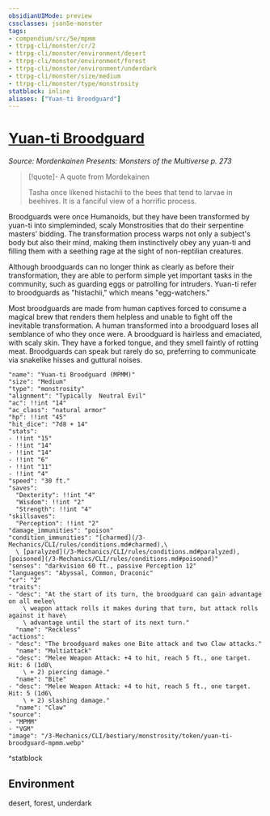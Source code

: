 ```yaml
---
obsidianUIMode: preview
cssclasses: json5e-monster
tags:
- compendium/src/5e/mpmm
- ttrpg-cli/monster/cr/2
- ttrpg-cli/monster/environment/desert
- ttrpg-cli/monster/environment/forest
- ttrpg-cli/monster/environment/underdark
- ttrpg-cli/monster/size/medium
- ttrpg-cli/monster/type/monstrosity
statblock: inline
aliases: ["Yuan-ti Broodguard"]
---
```

# [Yuan-ti Broodguard](3-Mechanics\CLI\bestiary\monstrosity/yuan-ti-broodguard-mpmm.md)
*Source: Mordenkainen Presents: Monsters of the Multiverse p. 273*  

> [!quote]- A quote from Mordekainen  
> 
> Tasha once likened histachii to the bees that tend to larvae in beehives. It is a fanciful view of a horrific process.

Broodguards were once Humanoids, but they have been transformed by yuan-ti into simpleminded, scaly Monstrosities that do their serpentine masters' bidding. The transformation process warps not only a subject's body but also their mind, making them instinctively obey any yuan-ti and filling them with a seething rage at the sight of non-reptilian creatures.

Although broodguards can no longer think as clearly as before their transformation, they are able to perform simple yet important tasks in the community, such as guarding eggs or patrolling for intruders. Yuan-ti refer to broodguards as "histachii," which means "egg-watchers."

Most broodguards are made from human captives forced to consume a magical brew that renders them helpless and unable to fight off the inevitable transformation. A human transformed into a broodguard loses all semblance of who they once were. A broodguard is hairless and emaciated, with scaly skin. They have a forked tongue, and they smell faintly of rotting meat. Broodguards can speak but rarely do so, preferring to communicate via snakelike hisses and guttural noises.

```statblock
"name": "Yuan-ti Broodguard (MPMM)"
"size": "Medium"
"type": "monstrosity"
"alignment": "Typically  Neutral Evil"
"ac": !!int "14"
"ac_class": "natural armor"
"hp": !!int "45"
"hit_dice": "7d8 + 14"
"stats":
- !!int "15"
- !!int "14"
- !!int "14"
- !!int "6"
- !!int "11"
- !!int "4"
"speed": "30 ft."
"saves":
  "Dexterity": !!int "4"
  "Wisdom": !!int "2"
  "Strength": !!int "4"
"skillsaves":
  "Perception": !!int "2"
"damage_immunities": "poison"
"condition_immunities": "[charmed](/3-Mechanics/CLI/rules/conditions.md#charmed),\
  \ [paralyzed](/3-Mechanics/CLI/rules/conditions.md#paralyzed), [poisoned](/3-Mechanics/CLI/rules/conditions.md#poisoned)"
"senses": "darkvision 60 ft., passive Perception 12"
"languages": "Abyssal, Common, Draconic"
"cr": "2"
"traits":
- "desc": "At the start of its turn, the broodguard can gain advantage on all melee\
    \ weapon attack rolls it makes during that turn, but attack rolls against it have\
    \ advantage until the start of its next turn."
  "name": "Reckless"
"actions":
- "desc": "The broodguard makes one Bite attack and two Claw attacks."
  "name": "Multiattack"
- "desc": "Melee Weapon Attack: +4 to hit, reach 5 ft., one target. Hit: 6 (1d8\
    \ + 2) piercing damage."
  "name": "Bite"
- "desc": "Melee Weapon Attack: +4 to hit, reach 5 ft., one target. Hit: 5 (1d6\
    \ + 2) slashing damage."
  "name": "Claw"
"source":
- "MPMM"
- "VGM"
"image": "/3-Mechanics/CLI/bestiary/monstrosity/token/yuan-ti-broodguard-mpmm.webp"
```
^statblock

## Environment

desert, forest, underdark